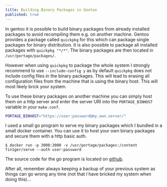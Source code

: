 ```yaml
---
title: Building Binary Packages in Gentoo
published: true
---
```


In gentoo it is possible to build binary packages from already installed packages to avoid recompiling them e.g. on another machine. Gentoo provides a package called `quickpkg` for this which can package single packages for binary distribution. It is also possible to package all installed packages with `quickpkg "*/*"`. The binary packages are then located in `/usr/portage/packages/`.

However when using `quickpkg` to package the whole system I strongly recommend to use `--include-config y` as by default `quickpkg` does not include config files in the binary packages. This will lead to erasing all configuration files from the machine that is using the binary host. This will most likely brick your system.

To use these binary packages on another machine you can simply host them on a http server and enter the server URI into the `PORTAGE_BINHOST` variable in your `make.conf`.

```bash
PORTAGE_BINHOST="https://user:password@my.own.server/"
```

I used a small go program to serve my binary packages which I bundled in a small docker container. You can use it to host your own binary packages and secure them with a http basic auth.

```
$ docker run -p 3000:3000 -v /usr/portage/packages:/content fin1ger/serve --auth user:password
```

The source code for the go program is located on [github](https://github.com/fin-ger/serve).

After all, remember always keeping a backup of your previous system as things can go wrong any time (not that *I* have bricked my system when doing this)...
